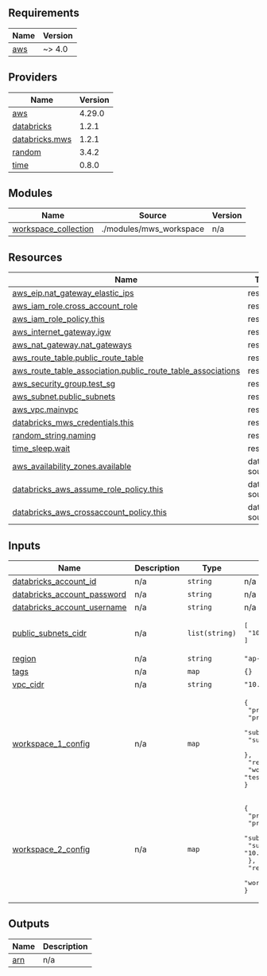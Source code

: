 <!-- BEGIN_TF_DOCS -->
## Requirements

| Name                                                    | Version |
| ------------------------------------------------------- | ------- |
| <a name="requirement_aws"></a> [aws](#requirement\_aws) | ~> 4.0  |

## Providers

| Name                                                                               | Version |
| ---------------------------------------------------------------------------------- | ------- |
| <a name="provider_aws"></a> [aws](#provider\_aws)                                  | 4.29.0  |
| <a name="provider_databricks"></a> [databricks](#provider\_databricks)             | 1.2.1   |
| <a name="provider_databricks.mws"></a> [databricks.mws](#provider\_databricks.mws) | 1.2.1   |
| <a name="provider_random"></a> [random](#provider\_random)                         | 3.4.2   |
| <a name="provider_time"></a> [time](#provider\_time)                               | 0.8.0   |

## Modules

| Name                                                                                               | Source                  | Version |
| -------------------------------------------------------------------------------------------------- | ----------------------- | ------- |
| <a name="module_workspace_collection"></a> [workspace\_collection](#module\_workspace\_collection) | ./modules/mws_workspace | n/a     |

## Resources

| Name                                                                                                                                                               | Type        |
| ------------------------------------------------------------------------------------------------------------------------------------------------------------------ | ----------- |
| [aws_eip.nat_gateway_elastic_ips](https://registry.terraform.io/providers/hashicorp/aws/latest/docs/resources/eip)                                                 | resource    |
| [aws_iam_role.cross_account_role](https://registry.terraform.io/providers/hashicorp/aws/latest/docs/resources/iam_role)                                            | resource    |
| [aws_iam_role_policy.this](https://registry.terraform.io/providers/hashicorp/aws/latest/docs/resources/iam_role_policy)                                            | resource    |
| [aws_internet_gateway.igw](https://registry.terraform.io/providers/hashicorp/aws/latest/docs/resources/internet_gateway)                                           | resource    |
| [aws_nat_gateway.nat_gateways](https://registry.terraform.io/providers/hashicorp/aws/latest/docs/resources/nat_gateway)                                            | resource    |
| [aws_route_table.public_route_table](https://registry.terraform.io/providers/hashicorp/aws/latest/docs/resources/route_table)                                      | resource    |
| [aws_route_table_association.public_route_table_associations](https://registry.terraform.io/providers/hashicorp/aws/latest/docs/resources/route_table_association) | resource    |
| [aws_security_group.test_sg](https://registry.terraform.io/providers/hashicorp/aws/latest/docs/resources/security_group)                                           | resource    |
| [aws_subnet.public_subnets](https://registry.terraform.io/providers/hashicorp/aws/latest/docs/resources/subnet)                                                    | resource    |
| [aws_vpc.mainvpc](https://registry.terraform.io/providers/hashicorp/aws/latest/docs/resources/vpc)                                                                 | resource    |
| [databricks_mws_credentials.this](https://registry.terraform.io/providers/databricks/databricks/latest/docs/resources/mws_credentials)                             | resource    |
| [random_string.naming](https://registry.terraform.io/providers/hashicorp/random/latest/docs/resources/string)                                                      | resource    |
| [time_sleep.wait](https://registry.terraform.io/providers/hashicorp/time/latest/docs/resources/sleep)                                                              | resource    |
| [aws_availability_zones.available](https://registry.terraform.io/providers/hashicorp/aws/latest/docs/data-sources/availability_zones)                              | data source |
| [databricks_aws_assume_role_policy.this](https://registry.terraform.io/providers/databricks/databricks/latest/docs/data-sources/aws_assume_role_policy)            | data source |
| [databricks_aws_crossaccount_policy.this](https://registry.terraform.io/providers/databricks/databricks/latest/docs/data-sources/aws_crossaccount_policy)          | data source |

## Inputs

| Name                                                                                                                    | Description | Type           | Default                                                                                                                                                                                                                                  | Required |
| ----------------------------------------------------------------------------------------------------------------------- | ----------- | -------------- | ---------------------------------------------------------------------------------------------------------------------------------------------------------------------------------------------------------------------------------------- | :------: |
| <a name="input_databricks_account_id"></a> [databricks\_account\_id](#input\_databricks\_account\_id)                   | n/a         | `string`       | n/a                                                                                                                                                                                                                                      |   yes    |
| <a name="input_databricks_account_password"></a> [databricks\_account\_password](#input\_databricks\_account\_password) | n/a         | `string`       | n/a                                                                                                                                                                                                                                      |   yes    |
| <a name="input_databricks_account_username"></a> [databricks\_account\_username](#input\_databricks\_account\_username) | n/a         | `string`       | n/a                                                                                                                                                                                                                                      |   yes    |
| <a name="input_public_subnets_cidr"></a> [public\_subnets\_cidr](#input\_public\_subnets\_cidr)                         | n/a         | `list(string)` | <pre>[<br>  "10.109.2.0/23"<br>]</pre>                                                                                                                                                                                                   |    no    |
| <a name="input_region"></a> [region](#input\_region)                                                                    | n/a         | `string`       | `"ap-southeast-1"`                                                                                                                                                                                                                       |    no    |
| <a name="input_tags"></a> [tags](#input\_tags)                                                                          | n/a         | `map`          | `{}`                                                                                                                                                                                                                                     |    no    |
| <a name="input_vpc_cidr"></a> [vpc\_cidr](#input\_vpc\_cidr)                                                            | n/a         | `string`       | `"10.109.0.0/17"`                                                                                                                                                                                                                        |    no    |
| <a name="input_workspace_1_config"></a> [workspace\_1\_config](#input\_workspace\_1\_config)                            | n/a         | `map`          | <pre>{<br>  "prefix": "ws1",<br>  "private_subnet_pair": {<br>    "subnet1_cidr": "10.109.4.0/23",<br>    "subnet2_cidr": "10.109.6.0/23"<br>  },<br>  "region": "ap-southeast-1",<br>  "workspace_name": "test-workspace-1"<br>}</pre>  |    no    |
| <a name="input_workspace_2_config"></a> [workspace\_2\_config](#input\_workspace\_2\_config)                            | n/a         | `map`          | <pre>{<br>  "prefix": "ws2",<br>  "private_subnet_pair": {<br>    "subnet1_cidr": "10.109.8.0/23",<br>    "subnet2_cidr": "10.109.10.0/23"<br>  },<br>  "region": "ap-southeast-1",<br>  "workspace_name": "test-workspace-2"<br>}</pre> |    no    |

## Outputs

| Name                                          | Description |
| --------------------------------------------- | ----------- |
| <a name="output_arn"></a> [arn](#output\_arn) | n/a         |
<!-- END_TF_DOCS -->